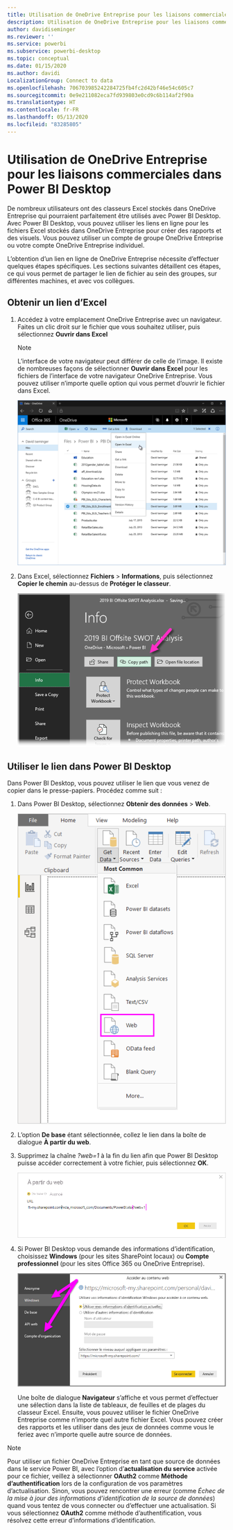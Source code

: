 ```yaml
---
title: Utilisation de OneDrive Entreprise pour les liaisons commerciales dans Power BI Desktop
description: Utilisation de OneDrive Entreprise pour les liaisons commerciales dans Power BI Desktop
author: davidiseminger
ms.reviewer: ''
ms.service: powerbi
ms.subservice: powerbi-desktop
ms.topic: conceptual
ms.date: 01/15/2020
ms.author: davidi
LocalizationGroup: Connect to data
ms.openlocfilehash: 706703985242284725fb4fc2d42bf46e54c605c7
ms.sourcegitcommit: 0e9e211082eca7fd939803e0cd9c6b114af2f90a
ms.translationtype: HT
ms.contentlocale: fr-FR
ms.lasthandoff: 05/13/2020
ms.locfileid: "83285805"
---
```

# <a name="use-onedrive-for-business-links-in-power-bi-desktop"></a>Utilisation de OneDrive Entreprise pour les liaisons commerciales dans Power BI Desktop
De nombreux utilisateurs ont des classeurs Excel stockés dans OneDrive Entreprise qui pourraient parfaitement être utilisés avec Power BI Desktop. Avec Power BI Desktop, vous pouvez utiliser les liens en ligne pour les fichiers Excel stockés dans OneDrive Entreprise pour créer des rapports et des visuels. Vous pouvez utiliser un compte de groupe OneDrive Entreprise ou votre compte OneDrive Entreprise individuel.

L’obtention d’un lien en ligne de OneDrive Entreprise nécessite d’effectuer quelques étapes spécifiques. Les sections suivantes détaillent ces étapes, ce qui vous permet de partager le lien de fichier au sein des groupes, sur différentes machines, et avec vos collègues.

## <a name="get-a-link-from-excel"></a>Obtenir un lien d’Excel
1. Accédez à votre emplacement OneDrive Entreprise avec un navigateur. Faites un clic droit sur le fichier que vous souhaitez utiliser, puis sélectionnez **Ouvrir dans Excel**
   
   > [!NOTE]
   > L’interface de votre navigateur peut différer de celle de l’image. Il existe de nombreuses façons de sélectionner **Ouvrir dans Excel** pour les fichiers de l’interface de votre navigateur OneDrive Entreprise. Vous pouvez utiliser n’importe quelle option qui vous permet d’ouvrir le fichier dans Excel.
   > 
   > 
   
   ![](media/desktop-use-onedrive-business-links/odb-links_02.png)
2. Dans Excel, sélectionnez **Fichiers** > **Informations**, puis sélectionnez **Copier le chemin** au-dessus de **Protéger le classeur**.
   
   ![](media/desktop-use-onedrive-business-links/onedrive-copy-path.png)

## <a name="use-the-link-in-power-bi-desktop"></a>Utiliser le lien dans Power BI Desktop
Dans Power BI Desktop, vous pouvez utiliser le lien que vous venez de copier dans le presse-papiers. Procédez comme suit :

1. Dans Power BI Desktop, sélectionnez **Obtenir des données** > **Web**.
   
   ![](media/desktop-use-onedrive-business-links/power-bi-web-link-onedrive.png)
2. L’option **De base** étant sélectionnée, collez le lien dans la boîte de dialogue **À partir du web**.
3. Supprimez la chaîne *?web=1* à la fin du lien afin que Power BI Desktop puisse accéder correctement à votre fichier, puis sélectionnez **OK**.
   
    ![](media/desktop-use-onedrive-business-links/power-bi-web-link-confirmation.png) 
4. Si Power BI Desktop vous demande des informations d’identification, choisissez **Windows** (pour les sites SharePoint locaux) ou **Compte professionnel** (pour les sites Office 365 ou OneDrive Entreprise).
   
   ![](media/desktop-use-onedrive-business-links/odb-links_06.png)

   Une boîte de dialogue **Navigateur** s’affiche et vous permet d’effectuer une sélection dans la liste de tableaux, de feuilles et de plages du classeur Excel. Ensuite, vous pouvez utiliser le fichier OneDrive Entreprise comme n’importe quel autre fichier Excel. Vous pouvez créer des rapports et les utiliser dans des jeux de données comme vous le feriez avec n’importe quelle autre source de données.

> [!NOTE]
> Pour utiliser un fichier OneDrive Entreprise en tant que source de données dans le service Power BI, avec l’option d’**actualisation du service** activée pour ce fichier, veillez à sélectionner **OAuth2** comme **Méthode d’authentification** lors de la configuration de vos paramètres d’actualisation. Sinon, vous pouvez rencontrer une erreur (comme *Échec de la mise à jour des informations d’identification de la source de données*) quand vous tentez de vous connecter ou d’effectuer une actualisation. Si vous sélectionnez **OAuth2** comme méthode d’authentification, vous résolvez cette erreur d’informations d’identification.
> 
> 

